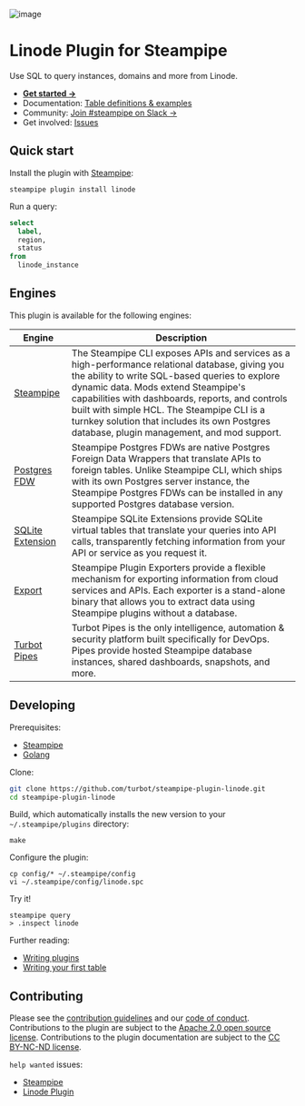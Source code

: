 ![image](https://hub.steampipe.io/images/plugins/turbot/linode-social-graphic.png)

# Linode Plugin for Steampipe

Use SQL to query instances, domains and more from Linode.

- **[Get started →](https://hub.steampipe.io/plugins/turbot/linode)**
- Documentation: [Table definitions & examples](https://hub.steampipe.io/plugins/turbot/linode/tables)
- Community: [Join #steampipe on Slack →](https://turbot.com/community/join)
- Get involved: [Issues](https://github.com/turbot/steampipe-plugin-linode/issues)

## Quick start

Install the plugin with [Steampipe](https://steampipe.io):

```shell
steampipe plugin install linode
```

Run a query:

```sql
select
  label,
  region,
  status
from
  linode_instance
```

## Engines

This plugin is available for the following engines:

| Engine        | Description
|---------------|------------------------------------------
| [Steampipe](https://steampipe.io/docs) | The Steampipe CLI exposes APIs and services as a high-performance relational database, giving you the ability to write SQL-based queries to explore dynamic data. Mods extend Steampipe's capabilities with dashboards, reports, and controls built with simple HCL. The Steampipe CLI is a turnkey solution that includes its own Postgres database, plugin management, and mod support.
| [Postgres FDW](https://steampipe.io/docs/steampipe_postgres/index) | Steampipe Postgres FDWs are native Postgres Foreign Data Wrappers that translate APIs to foreign tables. Unlike Steampipe CLI, which ships with its own Postgres server instance, the Steampipe Postgres FDWs can be installed in any supported Postgres database version.
| [SQLite Extension](https://steampipe.io/docs//steampipe_sqlite/index) | Steampipe SQLite Extensions provide SQLite virtual tables that translate your queries into API calls, transparently fetching information from your API or service as you request it.
| [Export](https://steampipe.io/docs/steampipe_export/index) | Steampipe Plugin Exporters provide a flexible mechanism for exporting information from cloud services and APIs. Each exporter is a stand-alone binary that allows you to extract data using Steampipe plugins without a database.
| [Turbot Pipes](https://turbot.com/pipes/docs) | Turbot Pipes is the only intelligence, automation & security platform built specifically for DevOps. Pipes provide hosted Steampipe database instances, shared dashboards, snapshots, and more.

## Developing

Prerequisites:

- [Steampipe](https://steampipe.io/downloads)
- [Golang](https://golang.org/doc/install)

Clone:

```sh
git clone https://github.com/turbot/steampipe-plugin-linode.git
cd steampipe-plugin-linode
```

Build, which automatically installs the new version to your `~/.steampipe/plugins` directory:

```
make
```

Configure the plugin:

```
cp config/* ~/.steampipe/config
vi ~/.steampipe/config/linode.spc
```

Try it!

```
steampipe query
> .inspect linode
```

Further reading:

- [Writing plugins](https://steampipe.io/docs/develop/writing-plugins)
- [Writing your first table](https://steampipe.io/docs/develop/writing-your-first-table)

## Contributing

Please see the [contribution guidelines](https://github.com/turbot/steampipe/blob/main/CONTRIBUTING.md) and our [code of conduct](https://github.com/turbot/steampipe/blob/main/CODE_OF_CONDUCT.md). Contributions to the plugin are subject to the [Apache 2.0 open source license](https://github.com/turbot/steampipe-plugin-linode/blob/main/LICENSE). Contributions to the plugin documentation are subject to the [CC BY-NC-ND license](https://github.com/turbot/steampipe-plugin-linode/blob/main/docs/LICENSE).

`help wanted` issues:

- [Steampipe](https://github.com/turbot/steampipe/labels/help%20wanted)
- [Linode Plugin](https://github.com/turbot/steampipe-plugin-linode/labels/help%20wanted)
